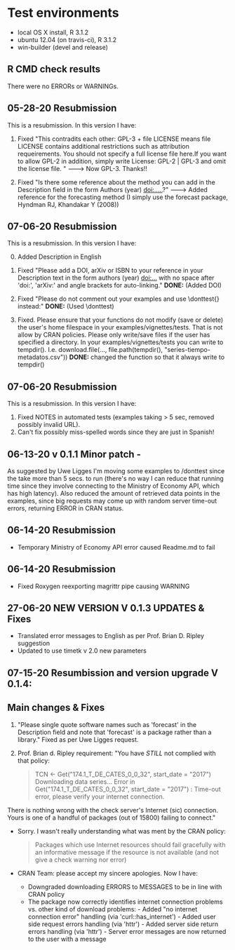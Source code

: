 # Test environments
* local OS X install, R 3.1.2
* ubuntu 12.04 (on travis-ci), R 3.1.2
* win-builder (devel and release)

## R CMD check results
There were no ERRORs or WARNINGs. 


## 05-28-20 Resubmission
This is a resubmission. In this version I have:

 1. Fixed "This contradits each other: GPL-3 + file LICENSE means file LICENSE 
contains additional restrictions such as attribution requeirements. You 
should not specify a full license file here.If you want to allow GPL-2 in 
addition, simply write
License: GPL-2 | GPL-3 and omit the license file. " ---> Now GPL-3. Thanks!!

 2. Fixed "Is there some reference about the method you can add in the Description 
field in the form Authors (year) <doi:.....>?" ---> Added reference for the 
forecasting method (I simply use the forecast package, Hyndman RJ, Khandakar Y (2008))

## 07-06-20 Resubmission
This is a resubmission. In this version I have:

 0. Added Description in English 

 1. Fixed "Please add a DOI, arXiv or ISBN to your reference in your Description 
text in the form authors (year) <doi:...>
with no space after 'doi:', 'arXiv:' and angle brackets for auto-linking." 
**DONE:** (Added DOI)

 2. Fixed "Please do not comment out your examples and use \\donttest{} 
 instead:" **DONE:**  (Used \\donttest)

 3. Fixed. Please ensure that your functions do not modify (save or delete) the 
user's home filespace in your examples/vignettes/tests. That is not 
allow by CRAN policies. Please only write/save files if the user has 
specified a directory. In your examples/vignettes/tests you can write to 
tempdir(). I.e. download.file(..., file.path(tempdir(), "series-tiempo-metadatos.csv"))
**DONE:** changed the function so that it always write to tempdir()

## 07-06-20 Resubmission
This is a resubmission. In this version I have:
1. Fixed NOTES in automated tests (examples taking > 5 sec, removed possibly 
invalid URL).
2. Can't fix possibly miss-spelled words since they are just in Spanish!

## 06-13-20 v 0.1.1 Minor patch -  
As suggested by Uwe Ligges I'm moving some examples to /donttest since the take 
more than 5 secs. to run (there's no way I can reduce that running time since 
they involve connecting to the Ministry of Economy API, which has high latency). 
Also reduced the amount of retrieved data points in the examples, 
since big requests may come up with random server time-out errors, returning
ERROR in CRAN status.

## 06-14-20 Resubmission
- Temporary Ministry of Economy API error caused Readme.md to fail 

## 06-14-20 Resubmission
- Fixed Roxygen reexporting magrittr pipe causing WARNING

## 27-06-20 NEW VERSION V 0.1.3 UPDATES & Fixes
- Translated error messages to English as per Prof. Brian D. Ripley suggestion
- Updated to use timetk v 2.0 new parameters


## 07-15-20 Resumbission and version upgrade V 0.1.4:

Main changes & Fixes
--------------------

1) "Please single quote software names such as 'forecast' in the 
Description field and note that 'forecast' is a package rather than a 
library." Fixed as per Uwe Ligges request.

2) Prof. Brian d. Ripley requirement:
"You have *STILL* not complied with that policy:

   > TCN <- Get("174.1_T_DE_CATES_0_0_32", start_date = "2017")
     Downloading data series...
     Error in Get("174.1_T_DE_CATES_0_0_32", start_date = "2017") :
      Time-out error, please verify your internet connection.

There is nothing wrong with the check server's Internet (sic)
connection.  Yours is one of a handful of packages (out of 15800)
failing to connect."

- Sorry. I wasn't really understanding what was ment by the CRAN policy:

  > Packages which use Internet resources should fail gracefully with an
    informative message if the resource is not available (and not give a
    check warning nor error)

- CRAN Team: please accept my sincere apologies. Now I have:
  - Downgraded downloading ERRORS to MESSAGES to be in line with CRAN policy
  - The package now correctly identifies internet connection problems vs. other kind of download problems:
        - Added "no internet connection error" handling (via 'curl::has_internet')
        - Added user side request errors handling (via 'httr')
        - Added server side return errors handling (via 'httr') 
        - Server error messages are now returned to the user with a message

